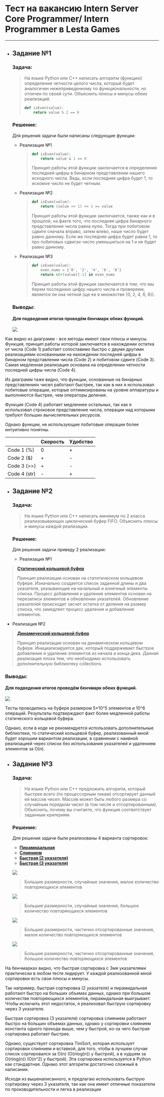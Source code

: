 # Тест на вакансию Intern Server Core Programmer/ Intern Programmer в Lesta Games
---

- ## Задание №1

  ### Задача:
    > На языке Python или C++ написать алгоритм (функцию) определения четности целого числа, который будет аналогичен нижеприведенному по функциональности, но отличен по своей сути. Объяснить плюсы и минусы обеих реализаций.
    > ```python
    > def isEven(value):
    >     return value % 2 == 0
    > ```

  ### Решение:
    Для решения задачи были написаны следующие функции:
  - Реализация №1
    > ```python
    > def isEven(value):
    >     return value & 1 == 0
    > ```
    > Принцип работы этой функции заключается в определении последней цифры в бинарном представлении нашего исходного числа. Ведь, если последняя цифра будет 1, то искомое число не будет четным.
  - Реализация №2
    > ```python
    > def isEven(value):
    >     return (value >> 1) << 1 == value
    > ```
    > Принцип работы этой функции заключается, также как и в прошлой, на факте того, что последняя цифра бинарного представления числа равна нулю. Тогда при побитовом сдвиге сначала вправо, затем влево, наше число будет равно данному. Если же последняя цифра будет равна 1, то про побитовых сдвигах число уменьшиться на 1 и не будет равно данному.
  - Реализация №3
    > ```python
    > def isEven(value):
    >     even_nums = {'0', '2', '4', '6', '8'}
    >     return str(value)[-1] in even_nums
    > ```
    > Принцип работы этой функции заключается в том, что мы берем последнюю цифру нашего числа и проверяем, является ли она четной (ще ее в множестве {0, 2, 4, 6, 8}).

  ### Выводы:
    
    #### Для подведения итогов проведём бенчмарк обеих функций. 
    
    ![](https://github.com/spacefellow/LestaTest/blob/main/code/benchmarks/task1.png)

    
Как видно из диаграмм - все методы имеют свои плюсы и минусы. Функция, принцип работы которой заключается 
в нахождении остатка от числа (Code 1) работает сопоставимо быстро с двумя другими реализациями основанными на
нахождении последней цифры в бинарном представлении числа (Code 2) и побитовом сдвиге (Code 3). Самая медленная
реализация основана на определении четности последней цифры числа (Code 4).

Из диаграмм таже видно, что функции, основанные на бинарных представлениях чисел работают быстрее, так как
в них я использовал побитовые операции, которые оптимизированы на уровне аппаратуры и выполняются быстрее, 
чем операторы деления.

Функция (Code 4) работает медленнее остальных, так как я использовал строковое представление числа, операции 
над которыми требуют больших вычислительных ресурсов.

Однако функции, не использующие побитовые операции более интуитивно понятны.
    
|              | Скорость | Удобство |
|--------------|----------|----------|
| Code 1 (%)   |    0     |     +    |
| Code 2 (&)   |    +     |     -    |
| Code 3 (>>)  |    +     |     -    |
| Code 4 (str) |    -     |     +    |
    
- ## Задание №2
  
  ### Задача: <br>
    > На языке Python или С++ написать минимум по 2 класса реализовывающих циклический буфер FIFO. 
     Объяснить плюсы и минусы каждой реализации.
  
  ### Решение:
    Для решения задачи приведу 2 реализации:
  - Реализация №1
  

>  [**Статический кольцевой буфер**](https://github.com/spacefellow/LestaTest/blob/main/code/task2/static.py)
> 
  >  Принцип реализации основан на статитическом кольцевом буфере.
    Изначально создается список заданной длины и два указателя,
    указывающие на начальный и конечный элементы списка. Процесс 
    добавления и удаления элементов основан на перезаписи элементов
    и обновлении указателей. Обновление указателей происходит засчет
    остатка от деления на размер списка, что замедляет процесс удаления
    и добавления элементов.
  - Реализация №2
>  [**Динамический кольцевой буфер**](https://github.com/spacefellow/LestaTest/blob/main/code/task2/dynamic.py)
> 
> Принцип реализации основан на динамическом кольцевом буфере.
    Инициализируется дек, который поддерживает быстрое добавление и
    удаление элементов из начала и конца дека. Данная реализация плоха тем,
    что необходимо использовать дополнительную библиотеку collections.
### Выводы:
  #### Для подведения итогов проведём бенчмарк обеих функций. 
  
  ![](https://github.com/spacefellow/LestaTest/blob/main/code/benchmarks/task2.png)

Тесты проводились на буфере размером 5*10^5 элементов и 10^6 операций. Результаты
подтверждают факт более медленной работы статического кольцевой буфера.

Однако, если в коде не рекомендуется использовать дополнительные библиотеки, то статический кольцевой буфер,
реализованный мной будет хорошим вариантом реализации, в сравнении с наивной реализацией через
список без использования указателей и удалением элементов за O(n).
- ## Задание №3
  ### Задача:
     > На языке Python или С++ предложить алгоритм, который быстрее всего (по процессорным тикам) отсортирует данный ей массив чисел. Массив может быть любого размера со случайным порядком чисел (в том числе и отсортированным). Объяснить, почему вы считаете, что функция соответствует заданным критериям.
    ### Решение:
    Для решения задачи были реализованы 4 варианта сортировок: 
  - [**Пирамидальная**](https://github.com/spacefellow/LestaTest/blob/main/code/task3/heapsort.py)
  - [**Слиянием**](https://github.com/spacefellow/LestaTest/blob/main/code/task3/mergesort.py)
  - [**Быстрая (2 указателя)**](https://github.com/spacefellow/LestaTest/blob/main/code/task3/quicksort.py)
  - [**Быстрая (3 указателя)**](https://github.com/spacefellow/LestaTest/blob/main/code/task3/quicksort3.py)
     
   ![](https://github.com/spacefellow/LestaTest/blob/main/code/benchmarks/task3_sparse.png)
   > Большие размерности, случайные значения, малое количество повторяющихся элементов

     
   ![](https://github.com/spacefellow/LestaTest/blob/main/code/benchmarks/task3_dense.png)
   > Большие размерности, случайные значения, большое количество повторяющихся элементов

   
   ![](https://github.com/spacefellow/LestaTest/blob/main/code/benchmarks/task3_sparse_partsort.png)
   > Большие размерности, частично отсортированные значения, малое количество повторяющихся элементов

   
   ![](https://github.com/spacefellow/LestaTest/blob/main/code/benchmarks/task3_dense_partsort.png)
   > Большие размерности, частично отсортированные значения, большое количество повторяющихся элементов


На бенчмарках видно, что быстрая сортировка с 3мя указателями практически в любом тесте лидирует. 
У каждой реализованной мной сортировки есть свои плюсы и минусы. 

Так например, быстрая сортировка (2 указателя) и пирамидальная работают быстро на больших объемах данных, 
однако при большом количестве повторяющихся элементов, пирамидальная выигрывает.
Чтобы ислючить этот недостаток, я реализовал быструю сортировку через 3 указателя.

Быстрая сортировка (3 указателя) сортировка слиянием работают быстро на больших объемах данных, однако у сортировки слиянием
константа одного прохода выше, чем у быстрой, из-за чего быстрая сортировка работает быстрее.

Однако, существует сортировка TimSort, которая использует сортировки слиянием и вставкой, для того, чтобы 
в лучшем случае список сортировался за O(n) (O(nlog(n)) у быстрой), а в худшем за O(nlog(n)) (O(n^2) у быстрой).
Эта сортировка используется в Python как стандартная. Однако этот алгоритм достаточно сложный в написании.

Исходя из вышенаписанного, я предлагаю использовать быструю сортировку через 3 указателя, 
так как она имеет отличные показатели по производительности и легка в реализации
